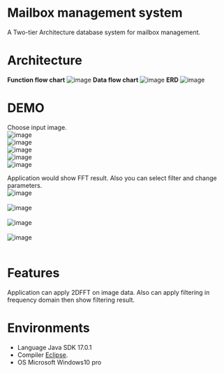 # Mailbox management system
A Two-tier Architecture database system for mailbox management.

# Architecture

**Function flow chart**
![image](https://github.com/ooniwatori/mailbox-management-system/blob/main/diagram/function%20flow%20chart.png)
**Data flow chart**
![image](https://github.com/ooniwatori/mailbox-management-system/blob/main/diagram/data%20flow%20chart.png)
**ERD**
![image](https://github.com/ooniwatori/mailbox-management-system/blob/main/diagram/er%20model.png)



# DEMO

Choose input image.<br />
![image](https://github.com/ooniwatori/mailbox-management-system/blob/main/demo1/demo1-1.png
)<br />
![image](https://github.com/ooniwatori/mailbox-management-system/blob/main/demo1/demo1-2.png
)<br />
![image](https://github.com/ooniwatori/mailbox-management-system/blob/main/demo1/demo1-3.png
)<br />
![image](https://github.com/ooniwatori/mailbox-management-system/blob/main/demo1/demo1-4.png
)<br />
![image](https://github.com/ooniwatori/mailbox-management-system/blob/main/demo1/demo1-5.png
)<br />

Application would show FFT result. Also you can select filter and change parameters.<br />
![image](https://github.com/ooniwatori/mailbox-management-system/blob/main/demo2/demo2-1.png
)<br /><br />
![image](https://github.com/ooniwatori/mailbox-management-system/blob/main/demo2/demo2-2.png
)<br /><br />
![image](https://github.com/ooniwatori/mailbox-management-system/blob/main/demo2/demo2-3.png
)<br /><br />
![image](https://github.com/ooniwatori/mailbox-management-system/blob/main/demo2/demo2-4.png
)<br /><br />



# Features

Application can apply 2DFFT on image data. Also can apply filtering in frequency domain then show filtering result.

# Environments 

* Language Java SDK 17.0.1
* Compiler [Eclipse](https://www.eclipse.org/).
* OS Microsoft Windows10 pro
